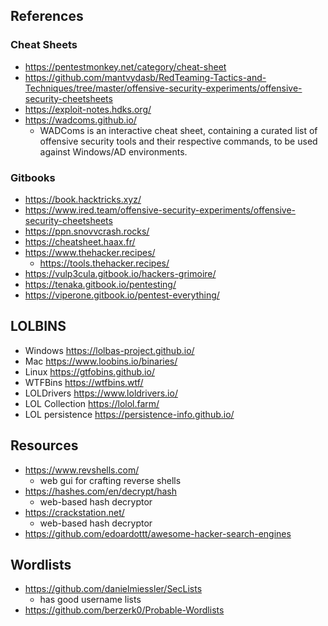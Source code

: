 
## References
### Cheat Sheets
- https://pentestmonkey.net/category/cheat-sheet
- https://github.com/mantvydasb/RedTeaming-Tactics-and-Techniques/tree/master/offensive-security-experiments/offensive-security-cheetsheets
- https://exploit-notes.hdks.org/
- https://wadcoms.github.io/
	- WADComs is an interactive cheat sheet, containing a curated list of offensive security tools and their respective commands, to be used against Windows/AD environments.
### Gitbooks
- https://book.hacktricks.xyz/
- https://www.ired.team/offensive-security-experiments/offensive-security-cheetsheets
- https://ppn.snovvcrash.rocks/
- https://cheatsheet.haax.fr/
- https://www.thehacker.recipes/
	- https://tools.thehacker.recipes/
- https://vulp3cula.gitbook.io/hackers-grimoire/
- https://tenaka.gitbook.io/pentesting/
- https://viperone.gitbook.io/pentest-everything/

## LOLBINS
- Windows https://lolbas-project.github.io/
- Mac https://www.loobins.io/binaries/
- Linux https://gtfobins.github.io/
- WTFBins https://wtfbins.wtf/
- LOLDrivers https://www.loldrivers.io/
- LOL Collection https://lolol.farm/
- LOL persistence https://persistence-info.github.io/
## Resources
- https://www.revshells.com/
	- web gui for crafting reverse shells
- https://hashes.com/en/decrypt/hash
	- web-based hash decryptor
- https://crackstation.net/
	- web-based hash decryptor
- https://github.com/edoardottt/awesome-hacker-search-engines

## Wordlists
- https://github.com/danielmiessler/SecLists
	- has good username lists
- https://github.com/berzerk0/Probable-Wordlists



